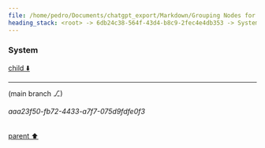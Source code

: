 ```yaml
---
file: /home/pedro/Documents/chatgpt_export/Markdown/Grouping Nodes for Analysis.md
heading_stack: <root> -> 6db24c38-564f-43d4-b8c9-2fec4e4db353 -> System -> 2953287f-20e5-44fb-a584-4bfe4f961bbb -> System
---
```

### System

[child ⬇️](#aaa23f50-fb72-4433-a7f7-075d9fdfe0f3)

---

(main branch ⎇)
###### aaa23f50-fb72-4433-a7f7-075d9fdfe0f3
[parent ⬆️](#2953287f-20e5-44fb-a584-4bfe4f961bbb)
